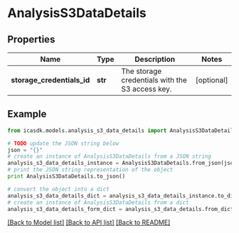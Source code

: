 # AnalysisS3DataDetails


## Properties
Name | Type | Description | Notes
------------ | ------------- | ------------- | -------------
**storage_credentials_id** | **str** | The storage credentials with the S3 access key. | [optional] 

## Example

```python
from icasdk.models.analysis_s3_data_details import AnalysisS3DataDetails

# TODO update the JSON string below
json = "{}"
# create an instance of AnalysisS3DataDetails from a JSON string
analysis_s3_data_details_instance = AnalysisS3DataDetails.from_json(json)
# print the JSON string representation of the object
print AnalysisS3DataDetails.to_json()

# convert the object into a dict
analysis_s3_data_details_dict = analysis_s3_data_details_instance.to_dict()
# create an instance of AnalysisS3DataDetails from a dict
analysis_s3_data_details_form_dict = analysis_s3_data_details.from_dict(analysis_s3_data_details_dict)
```
[[Back to Model list]](../README.md#documentation-for-models) [[Back to API list]](../README.md#documentation-for-api-endpoints) [[Back to README]](../README.md)


